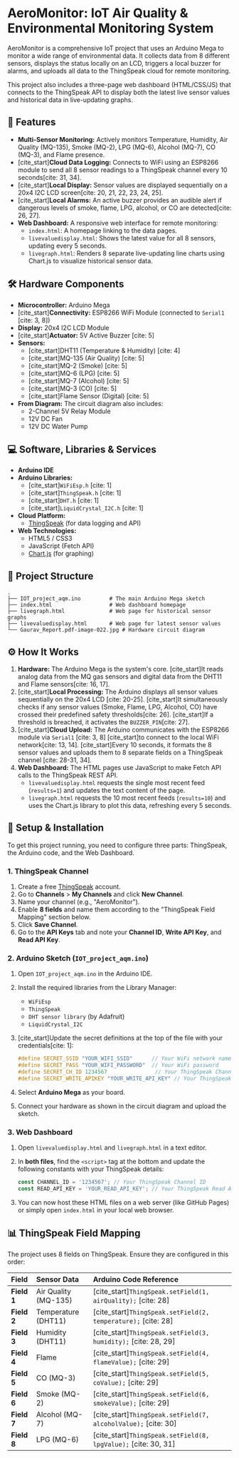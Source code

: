 # AeroMonitor: IoT Air Quality & Environmental Monitoring System

AeroMonitor is a comprehensive IoT project that uses an Arduino Mega to monitor a wide range of environmental data. It collects data from 8 different sensors, displays the status locally on an LCD, triggers a local buzzer for alarms, and uploads all data to the ThingSpeak cloud for remote monitoring.

This project also includes a three-page web dashboard (HTML/CSS/JS) that connects to the ThingSpeak API to display both the latest live sensor values and historical data in live-updating graphs.

## 🚀 Features

  * **Multi-Sensor Monitoring:** Actively monitors Temperature, Humidity, Air Quality (MQ-135), Smoke (MQ-2), LPG (MQ-6), Alcohol (MQ-7), CO (MQ-3), and Flame presence.
  * [cite\_start]**Cloud Data Logging:** Connects to WiFi using an ESP8266 module to send all 8 sensor readings to a ThingSpeak channel every 10 seconds[cite: 31, 34].
  * [cite\_start]**Local Display:** Sensor values are displayed sequentially on a 20x4 I2C LCD screen[cite: 20, 21, 22, 23, 24, 25].
  * [cite\_start]**Local Alarms:** An active buzzer provides an audible alert if dangerous levels of smoke, flame, LPG, alcohol, or CO are detected[cite: 26, 27].
  * **Web Dashboard:** A responsive web interface for remote monitoring:
      * `index.html`: A homepage linking to the data pages.
      * `livevaluedisplay.html`: Shows the latest value for all 8 sensors, updating every 5 seconds.
      * `livegraph.html`: Renders 8 separate live-updating line charts using Chart.js to visualize historical sensor data.

## 🛠️ Hardware Components

  * **Microcontroller:** Arduino Mega
  * [cite\_start]**Connectivity:** ESP8266 WiFi Module (connected to `Serial1` [cite: 3, 8])
  * **Display:** 20x4 I2C LCD Module
  * [cite\_start]**Actuator:** 5V Active Buzzer [cite: 5]
  * **Sensors:**
      * [cite\_start]DHT11 (Temperature & Humidity) [cite: 4]
      * [cite\_start]MQ-135 (Air Quality) [cite: 5]
      * [cite\_start]MQ-2 (Smoke) [cite: 5]
      * [cite\_start]MQ-6 (LPG) [cite: 5]
      * [cite\_start]MQ-7 (Alcohol) [cite: 5]
      * [cite\_start]MQ-3 (CO) [cite: 5]
      * [cite\_start]Flame Sensor (Digital) [cite: 5]
  * **From Diagram:** The circuit diagram also includes:
      * 2-Channel 5V Relay Module
      * 12V DC Fan
      * 12V DC Water Pump

## 💻 Software, Libraries & Services

  * **Arduino IDE**
  * **Arduino Libraries:**
      * [cite\_start]`WiFiEsp.h` [cite: 1]
      * [cite\_start]`ThingSpeak.h` [cite: 1]
      * [cite\_start]`DHT.h` [cite: 1]
      * [cite\_start]`LiquidCrystal_I2C.h` [cite: 1]
  * **Cloud Platform:**
      * [ThingSpeak](https://thingspeak.com/) (for data logging and API)
  * **Web Technologies:**
      * HTML5 / CSS3
      * JavaScript (Fetch API)
      * [Chart.js](https://www.chartjs.org/) (for graphing)

## 📁 Project Structure

```
.
├── IOT_project_aqm.ino         # The main Arduino Mega sketch
├── index.html                  # Web dashboard homepage
├── livegraph.html              # Web page for historical sensor graphs
├── livevaluedisplay.html       # Web page for latest sensor values
└── Gaurav_Report.pdf-image-022.jpg # Hardware circuit diagram
```

## ⚙️ How It Works

1.  **Hardware:** The Arduino Mega is the system's core. [cite\_start]It reads analog data from the MQ gas sensors and digital data from the DHT11 and Flame sensors[cite: 16, 17].
2.  [cite\_start]**Local Processing:** The Arduino displays all sensor values sequentially on the 20x4 LCD [cite: 20-25]. [cite\_start]It simultaneously checks if any sensor values (Smoke, Flame, LPG, Alcohol, CO) have crossed their predefined safety thresholds[cite: 26]. [cite\_start]If a threshold is breached, it activates the `BUZZER_PIN`[cite: 27].
3.  [cite\_start]**Cloud Upload:** The Arduino communicates with the ESP8266 module via `Serial1` [cite: 3, 8] [cite\_start]to connect to the local WiFi network[cite: 13, 14]. [cite\_start]Every 10 seconds, it formats the 8 sensor values and uploads them to 8 separate fields on a ThingSpeak channel [cite: 28-31, 34].
4.  **Web Dashboard:** The HTML pages use JavaScript to make Fetch API calls to the ThingSpeak REST API.
      * `livevaluedisplay.html` requests the single most recent feed (`results=1`) and updates the text content of the page.
      * `livegraph.html` requests the 10 most recent feeds (`results=10`) and uses the Chart.js library to plot this data, refreshing every 5 seconds.

## 🔧 Setup & Installation

To get this project running, you need to configure three parts: ThingSpeak, the Arduino code, and the Web Dashboard.

### 1\. ThingSpeak Channel

1.  Create a free [ThingSpeak](https://thingspeak.com/) account.
2.  Go to **Channels** \> **My Channels** and click **New Channel**.
3.  Name your channel (e.g., "AeroMonitor").
4.  Enable **8 fields** and name them according to the "ThingSpeak Field Mapping" section below.
5.  Click **Save Channel**.
6.  Go to the **API Keys** tab and note your **Channel ID**, **Write API Key**, and **Read API Key**.

### 2\. Arduino Sketch (`IOT_project_aqm.ino`)

1.  Open `IOT_project_aqm.ino` in the Arduino IDE.

2.  Install the required libraries from the Library Manager:

      * `WiFiEsp`
      * `ThingSpeak`
      * `DHT sensor library` (by Adafruit)
      * `LiquidCrystal_I2C`

3.  [cite\_start]Update the secret definitions at the top of the file with your credentials[cite: 1]:

    ```c++
    #define SECRET_SSID "YOUR_WIFI_SSID"      // Your WiFi network name
    #define SECRET_PASS "YOUR_WIFI_PASSWORD"  // Your WiFi password
    #define SECRET_CH_ID 1234567               // Your ThingSpeak Channel ID
    #define SECRET_WRITE_APIKEY "YOUR_WRITE_API_KEY" // Your ThingSpeak Write API Key
    ```

4.  Select **Arduino Mega** as your board.

5.  Connect your hardware as shown in the circuit diagram and upload the sketch.

### 3\. Web Dashboard

1.  Open `livevaluedisplay.html` and `livegraph.html` in a text editor.

2.  In **both files**, find the `<script>` tag at the bottom and update the following constants with your ThingSpeak details:

    ```javascript
    const CHANNEL_ID = '1234567'; // Your ThingSpeak Channel ID
    const READ_API_KEY = 'YOUR_READ_API_KEY'; // Your ThingSpeak Read API Key
    ```

3.  You can now host these HTML files on a web server (like GitHub Pages) or simply open `index.html` in your local web browser.

## 📊 ThingSpeak Field Mapping

The project uses 8 fields on ThingSpeak. Ensure they are configured in this order:

| Field | Sensor Data | Arduino Code Reference |
| :--- | :--- | :--- |
| **Field 1** | Air Quality (MQ-135) | [cite\_start]`ThingSpeak.setField(1, airQuality);` [cite: 28] |
| **Field 2** | Temperature (DHT11) | [cite\_start]`ThingSpeak.setField(2, temperature);` [cite: 28] |
| **Field 3** | Humidity (DHT11) | [cite\_start]`ThingSpeak.setField(3, humidity);` [cite: 28, 29] |
| **Field 4** | Flame | [cite\_start]`ThingSpeak.setField(4, flameValue);` [cite: 29] |
| **Field 5** | CO (MQ-3) | [cite\_start]`ThingSpeak.setField(5, coValue);` [cite: 29] |
| **Field 6** | Smoke (MQ-2) | [cite\_start]`ThingSpeak.setField(6, smokeValue);` [cite: 29] |
| **Field 7** | Alcohol (MQ-7) | [cite\_start]`ThingSpeak.setField(7, alcoholValue);` [cite: 30] |
| **Field 8** | LPG (MQ-6) | [cite\_start]`ThingSpeak.setField(8, lpgValue);` [cite: 30, 31] |
